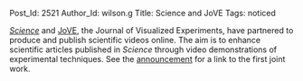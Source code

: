 Post_Id: 2521
Author_Id: wilson.g
Title: Science and JoVE
Tags: noticed

<p><a href="http://www.sciencemag.org/"><em>Science</em></a> and <a href="http://www.jove.com/">JoVE</a>, the Journal of Visualized Experiments, have partnered to produce and publish scientific videos online. The aim is to enhance scientific articles published in <em>Science</em> through video demonstrations of experimental techniques. See the <a href="http://www.eurekalert.org/pub_releases/2009-08/aaft-sma081309.php">announcement</a> for a link to the first joint work.</p>
